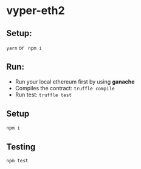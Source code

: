 # vyper-eth2

## Setup:
``` yarn ``` or ``` npm i```
## Run:
- Run your local ethereum first by using **ganache**
- Compiles the contract: ``` truffle compile ```
- Run test: ``` truffle test ```

## Setup

```bash
npm i
```

## Testing

```bash
npm test
```
